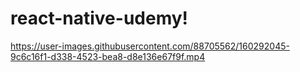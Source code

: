 # react-native-udemy!

https://user-images.githubusercontent.com/88705562/160292045-9c6c16f1-d338-4523-bea8-d8e136e67f9f.mp4

